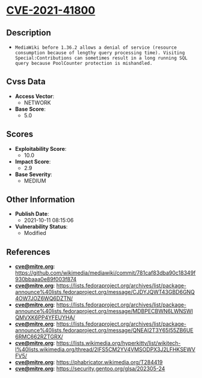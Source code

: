 
# [CVE-2021-41800](https://github.com/wikimedia/mediawiki/commit/781caf83dba90c18349f930bbaaa0e89f003f874)

## Description

- `MediaWiki before 1.36.2 allows a denial of service (resource consumption because of lengthy query processing time). Visiting Special:Contributions can sometimes result in a long running SQL query because PoolCounter protection is mishandled.`

## Cvss Data

- **Access Vector**:
  - NETWORK
- **Base Score**:
  - 5.0

## Scores

- **Exploitability Score**:
  - 10.0
- **Impact Score**:
  - 2.9
- **Base Severity**:
  - MEDIUM

## Other Information

- **Publish Date**:
  - 2021-10-11 08:15:06
- **Vulnerability Status**:
  - Modified

## References

- **cve@mitre.org**: https://github.com/wikimedia/mediawiki/commit/781caf83dba90c18349f930bbaaa0e89f003f874
- **cve@mitre.org**: https://lists.fedoraproject.org/archives/list/package-announce%40lists.fedoraproject.org/message/CJDYJQWT43GBD6GNQ4OW7JOZ6WQ6DZTN/
- **cve@mitre.org**: https://lists.fedoraproject.org/archives/list/package-announce%40lists.fedoraproject.org/message/MDBPECBWN6LWNSWIQMVXK6PP4YFEUYHA/
- **cve@mitre.org**: https://lists.fedoraproject.org/archives/list/package-announce%40lists.fedoraproject.org/message/QNEAI2T3Y65I55ZB6UE6RMC662RZTGRX/
- **cve@mitre.org**: https://lists.wikimedia.org/hyperkitty/list/wikitech-l%40lists.wikimedia.org/thread/2IFS5CM2YV4VMSODPX3J2LFHKSEWVFV5/
- **cve@mitre.org**: https://phabricator.wikimedia.org/T284419
- **cve@mitre.org**: https://security.gentoo.org/glsa/202305-24
